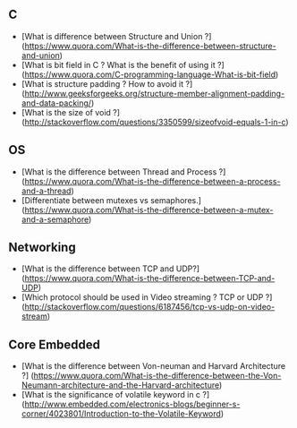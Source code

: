 ## C 
- [What is difference between Structure and Union ?] (https://www.quora.com/What-is-the-difference-between-structure-and-union)
- [What is bit field in C ? What is the benefit of using it ?] (https://www.quora.com/C-programming-language-What-is-bit-field)
- [What is structure padding ? How to avoid it ?] (http://www.geeksforgeeks.org/structure-member-alignment-padding-and-data-packing/)
- [What is the size of void ?] (http://stackoverflow.com/questions/3350599/sizeofvoid-equals-1-in-c)


## OS
- [What is the difference between Thread and Process ?] (https://www.quora.com/What-is-the-difference-between-a-process-and-a-thread)
- [Differentiate between mutexes vs semaphores.] (https://www.quora.com/What-is-the-difference-between-a-mutex-and-a-semaphore)

## Networking
- [What is the difference between TCP and UDP?] (https://www.quora.com/What-is-the-difference-between-TCP-and-UDP)
- [Which protocol should be used in Video streaming ? TCP or UDP ?] (http://stackoverflow.com/questions/6187456/tcp-vs-udp-on-video-stream)



## Core Embedded
- [What is the difference between Von-neuman and Harvard Architecture ?] (https://www.quora.com/What-is-the-difference-between-the-Von-Neumann-architecture-and-the-Harvard-architecture)
- [What is the significance of volatile keyword in c ?] (http://www.embedded.com/electronics-blogs/beginner-s-corner/4023801/Introduction-to-the-Volatile-Keyword)
